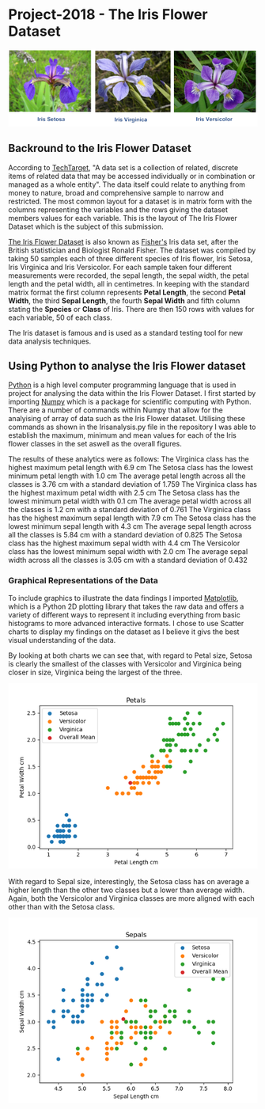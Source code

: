 # Project-2018 - The Iris Flower Dataset

![Iris Flowers](Figure10_Iris_flower.png)

## Backround to the Iris Flower Dataset

According to [TechTarget](https://whatis.techtarget.com/definition/data-set), "A data set is a collection of related, discrete items of related data that may be accessed individually or in combination or managed as a whole entity".  The data itself could relate to anything from  money to nature, broad and comprehensive sample to narrow and restricted.  The most common layout for a dataset is in matrix form with the columns representing the variables and the rows giving the dataset members values for each variable. This is the layout of The Iris Flower Dataset which is the subject of this submission.

[The Iris Flower Dataset](https://en.wikipedia.org/wiki/Iris_flower_data_set) is also known as [Fisher's](https://en.wikipedia.org/wiki/Ronald_Fisher) Iris data set, after the British statistician and Biologist Ronald Fisher.
The dataset was compiled by taking 50 samples each of three different species of Iris flower, Iris Setosa, Iris Virginica and Iris Versicolor.  For each sample taken four different measurements were recorded, the sepal length, the sepal width, the petal length and the petal width, all in centimetres. In keeping with the standard matrix format the first column represents **Petal Length**, the second **Petal Width**, the third **Sepal Length**, the fourth **Sepal Width** and fifth column stating the **Species** or **Class** of Iris.  There are then 150 rows with values for each variable, 50 of each class.

The Iris dataset is famous and is used as a standard testing tool for new data analysis techniques.

## Using Python to analyse the Iris Flower dataset
[Python](https://www.python.org/) is a high level computer programming language that is used in project for analysing the data within the Iris Flower Dataset.
I first started by importing [Numpy](http://www.numpy.org/) which is a package for scientific computing with Python.  There are a number of commands within Numpy that allow for the analyising of array of data such as the Iris Flower dataset.  Utilising these commands as shown in the Irisanalysis.py file in the repository I was able to establish the maximum, minimum and mean values for each of the Iris flower classes in the set aswell as the overall figures.  

The results of these analytics were as follows:
The Virginica class has the highest maximum petal length with 6.9 cm
The Setosa class has the lowest minimum petal length with 1.0 cm
The average petal length across all the classes is 3.76 cm with a standard deviation of 1.759
The Virginica class has the highest maximum petal width with 2.5 cm
The Setosa class has the lowest minimum petal width with 0.1 cm
The average petal width across all the classes is 1.2 cm with a standard deviation of 0.761
The Virginica class has the highest maximum sepal length with 7.9 cm
The Setosa class has the lowest minimum sepal length with 4.3 cm
The average sepal length across all the classes is 5.84 cm with a standard deviation of 0.825
The Setosa class has the highest maximum sepal width with 4.4 cm
The Versicolor class has the lowest minimum sepal width with 2.0 cm
The average sepal width across all the classes is 3.05 cm with a standard deviation of 0.432

### Graphical Representations of the Data

To include graphics to illustrate the data findings I imported [Matplotlib](https://matplotlib.org/), which is a Python 2D plotting library that takes the raw data and offers a variety of different ways to represent it including everything from basic histograms to more advanced interactive formats.
I chose to use Scatter charts to display my findings on the dataset as I believe it givs the best visual understanding of the data.

By looking at both charts we can see that, with regard to Petal size, Setosa is clearly the smallest of the classes with Versicolor and Virginica being closer in size, Virginica being the largest of the three.

![Petals](Petals.png)

With regard to Sepal size, interestingly, the Setosa class has on average a higher length than the other two classes but a lower than average width.  Again, both the Versicolor and Virginica classes are more aligned with each other than with the Setosa class.

![Sepals](Sepals.png)

